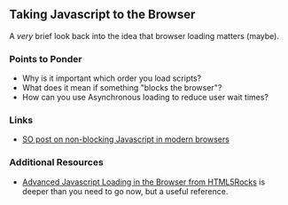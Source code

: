 ## Taking Javascript to the Browser

A *very* brief look back into the idea that browser loading matters (maybe).

### Points to Ponder

* Why is it important which order you load scripts?
* What does it mean if something "blocks the browser"?
* How can you use Asynchronous loading to reduce user wait times?

### Links

* [SO post on non-blocking Javascript in modern browsers](http://stackoverflow.com/questions/8197072/non-blocking-javascript-and-css-in-modern-browsers-is-it-still-needed)

### Additional Resources

* [Advanced Javascript Loading in the Browser from HTML5Rocks](http://www.html5rocks.com/en/tutorials/speed/script-loading/) is deeper than you need to go now, but a useful reference.
